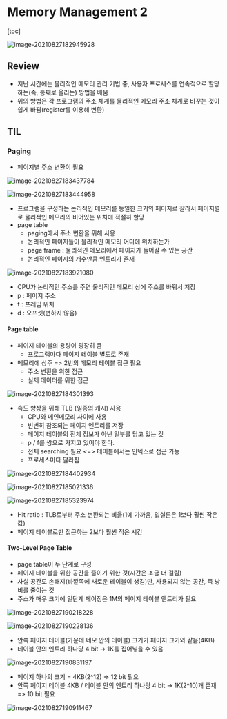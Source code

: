 # Memory Management 2

[toc]

![image-20210827182945928](assets/02/image-20210827182945928.png)

## Review

- 지난 시간에는 물리적인 메모리 관리 기법 중, 사용자 프로세스를 연속적으로 할당하는(즉, 통째로 올리는) 방법을 배움
- 위의 방법은 각 프로그램의 주소 체계를 물리적인 메모리 주소 체계로 바꾸는 것이 쉽게 바뀜(register를 이용해 변환)



## TIL

### Paging

- 페이지별 주소 변환이 필요

![image-20210827183437784](assets/02/image-20210827183437784.png)

![image-20210827183444958](assets/02/image-20210827183444958.png)

- 프로그램을 구성하는 논리적인 메모리를 동일한 크기의 페이지로 잘라서 페이지별로 물리적인 메모리의 비어있는 위치에 적절히 할당
- page table 
  - paging에서 주소 변환을 위해 사용
  - 논리적인 페이지들이 물리적인 메모리 어디에 위치하는가
  - page frame : 물리적인 메모리에서 페이지가 들어갈 수 있는 공간
  - 논리적인 페이지의 개수만큼 엔트리가 존재

![image-20210827183921080](assets/02/image-20210827183921080.png)

- CPU가 논리적인 주소를 주면 물리적인 메모리 상에 주소를 바꿔서 저장
- p : 페이지 주소
- f : 프레임 위치
- d : 오프셋(변하지 않음)



#### Page table

- 페이지 테이블의 용량이 굉장히 큼
  - 프로그램마다 페이지 테이블 별도로 존재
- 메모리에 상주 => 2번의 메모리 테이블 접근 필요
  - 주소 변환을 위한 접근
  - 실제 데이터를 위한 접근

![image-20210827184301393](assets/02/image-20210827184301393.png)

- 속도 향상을 위해 TLB (일종의 캐시) 사용
  - CPU와 메인메모리 사이에 사용
  - 빈번히 참조되는 페이지 엔트리를 저장
  - 페이지 테이블의 전체 정보가 아닌 일부를 담고 있는 것
  - p / f를 쌍으로 가지고 있어야 한다.
  - 전체 searching 필요 <=> 테이블에서는 인덱스로 접근 가능
  - 프로세스마다 달라짐

![image-20210827184402934](assets/02/image-20210827184402934.png)

![image-20210827185021336](assets/02/image-20210827185021336.png)

![image-20210827185323974](assets/02/image-20210827185323974.png)

- Hit ratio : TLB로부터 주소 변환되는 비율(1에 가까움, 입실론은 1보다 훨씬 작은 값)
- 페이지 테이블로만 접근하는 2보다 훨씬 적은 시간



#### Two-Level Page Table

- page table이 두 단계로 구성
- 페이지 테이블을 위한 공간을 줄이기 위한 것(시간은 조금 더 걸림)
- 사실 공간도 손해지(바깥쪽에 새로운 테이블이 생김)만, 사용되지 않는 공간, 즉 낭비를 줄이는 것
- 주소가 매우 크기에 일단계 페이징은 1M의 페이지 테이블 엔트리가 필요

![image-20210827190218228](assets/02/image-20210827190218228.png)

![image-20210827190228136](assets/02/image-20210827190228136.png)

- 안쪽 페이지 테이블(가운데 네모 안의 테이블) 크기가 페이지 크기와 같음(4KB)
- 테이블 안의 엔트리 하나당 4 bit -> 1K를 집어넣을 수 있음

![image-20210827190831197](assets/02/image-20210827190831197.png)

- 페이지 하나의 크기 = 4KB(2^12) => 12 bit 필요
- 안쪽 페이지 테이블 4KB / 테이블 안의 엔트리 하나당 4 bit -> 1K(2^10)개 존재 => 10 bit 필요

![image-20210827190911467](assets/02/image-20210827190911467.png)

